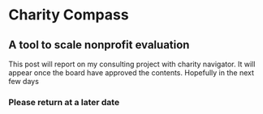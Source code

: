 # Charity Compass
## A tool to scale nonprofit evaluation

This post will report on my consulting project with charity navigator. It will appear once the board have approved the contents. Hopefully in the next few days

### Please return at a later date

